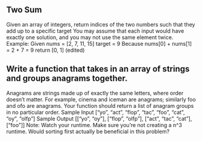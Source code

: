 

## Two Sum
Given an array of integers, return indices of the two numbers such that they add up to a specific target
You may assume that each input would have exactly one solution, and you may not use the same element twice.
Example:
Given nums = [2, 7, 11, 15]
target = 9
Because nums[0] + nums[1] = 2 + 7 = 9
return [0, 1] (edited) 


## Write a function that takes in an array of strings and groups anagrams together.
Anagrams are strings made up of exactly the same letters, where order doesn’t matter. For example, cinema and iceman are anagrams; similarly foo and ofo are anagrams.
Your function should return a list of anagram groups in no particular order.
Sample Input
[“yo”, “act”, “flop”, “tac”, “foo”, “cat”, “oy”, “olfp”]
Sample Output
[[“yo”, “oy”], [“flop”, “olfp”], [“act”, “tac”, “cat”], [“foo”]]
Note: Watch your runtime.  Make sure you’re not creating a n^3 runtime. Would sorting first actually be beneficial in this problem?